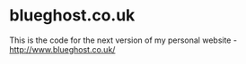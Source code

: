 blueghost.co.uk
===============

This is the code for the next version of my personal website - http://www.blueghost.co.uk/
